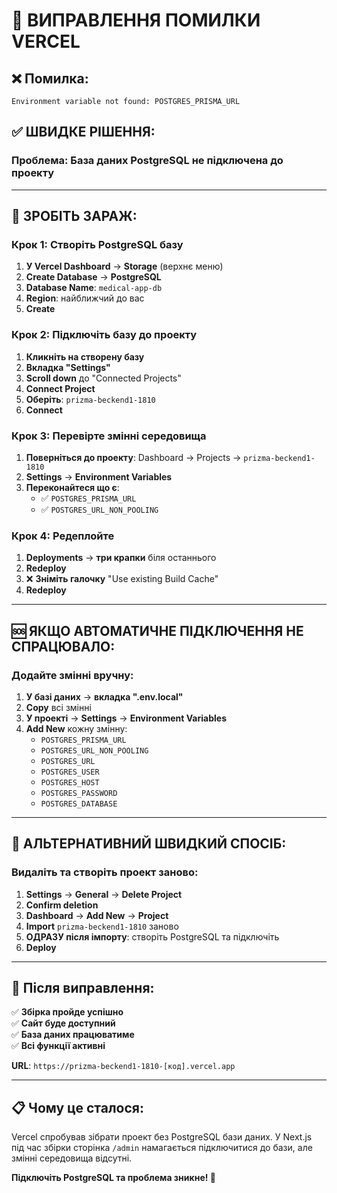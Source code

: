 # 🚨 ВИПРАВЛЕННЯ ПОМИЛКИ VERCEL

## ❌ **Помилка:**

```
Environment variable not found: POSTGRES_PRISMA_URL
```

## ✅ **ШВИДКЕ РІШЕННЯ:**

### **Проблема:** База даних PostgreSQL не підключена до проекту

---

## 🔧 **ЗРОБІТЬ ЗАРАЖ:**

### **Крок 1: Створіть PostgreSQL базу**

1. **У Vercel Dashboard** → **Storage** (верхнє меню)
2. **Create Database** → **PostgreSQL**
3. **Database Name**: `medical-app-db`
4. **Region**: найближчий до вас
5. **Create**

### **Крок 2: Підключіть базу до проекту**

1. **Кликніть на створену базу**
2. **Вкладка "Settings"**
3. **Scroll down** до "Connected Projects"
4. **Connect Project**
5. **Оберіть**: `prizma-beckend1-1810`
6. **Connect**

### **Крок 3: Перевірте змінні середовища**

1. **Поверніться до проекту**: Dashboard → Projects → `prizma-beckend1-1810`
2. **Settings** → **Environment Variables**
3. **Переконайтеся що є**:
   - ✅ `POSTGRES_PRISMA_URL`
   - ✅ `POSTGRES_URL_NON_POOLING`

### **Крок 4: Редеплойте**

1. **Deployments** → **три крапки** біля останнього
2. **Redeploy**
3. ❌ **Зніміть галочку** "Use existing Build Cache"
4. **Redeploy**

---

## 🆘 **ЯКЩО АВТОМАТИЧНЕ ПІДКЛЮЧЕННЯ НЕ СПРАЦЮВАЛО:**

### **Додайте змінні вручну:**

1. **У базі даних** → **вкладка ".env.local"**
2. **Copy** всі змінні
3. **У проекті** → **Settings** → **Environment Variables**
4. **Add New** кожну змінну:
   - `POSTGRES_PRISMA_URL`
   - `POSTGRES_URL_NON_POOLING`
   - `POSTGRES_URL`
   - `POSTGRES_USER`
   - `POSTGRES_HOST`
   - `POSTGRES_PASSWORD`
   - `POSTGRES_DATABASE`

---

## 🔄 **АЛЬТЕРНАТИВНИЙ ШВИДКИЙ СПОСІБ:**

### **Видаліть та створіть проект заново:**

1. **Settings** → **General** → **Delete Project**
2. **Confirm deletion**
3. **Dashboard** → **Add New** → **Project**
4. **Import** `prizma-beckend1-1810` заново
5. **ОДРАЗУ після імпорту**: створіть PostgreSQL та підключіть
6. **Deploy**

---

## 🎯 **Після виправлення:**

✅ **Збірка пройде успішно**  
✅ **Сайт буде доступний**  
✅ **База даних працюватиме**  
✅ **Всі функції активні**

**URL**: `https://prizma-beckend1-1810-[код].vercel.app`

---

## 📋 **Чому це сталося:**

Vercel спробував зібрати проект без PostgreSQL бази даних. У Next.js під час збірки сторінка `/admin` намагається підключитися до бази, але змінні середовища відсутні.

**Підключіть PostgreSQL та проблема зникне! 🚀**
